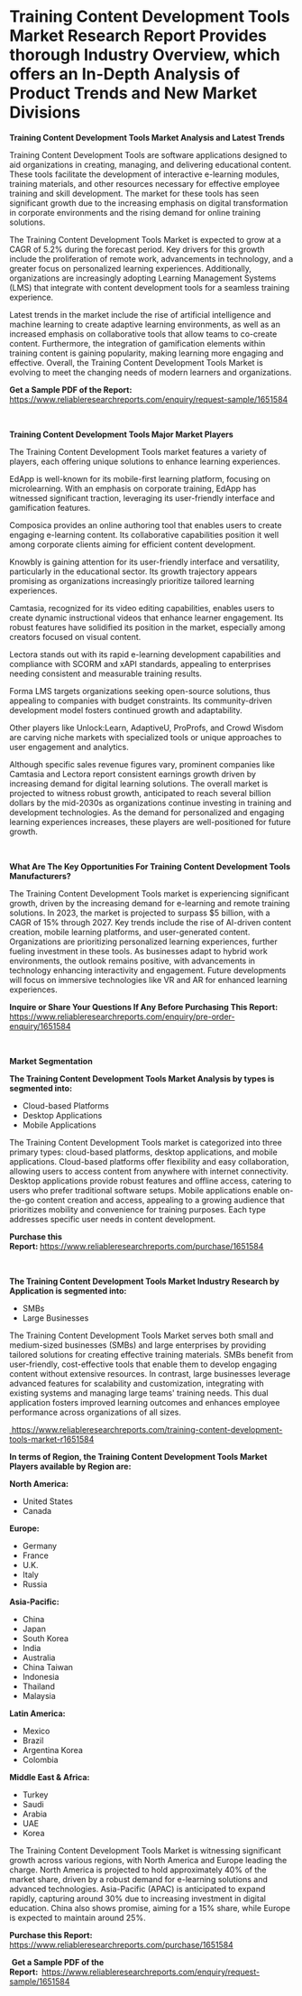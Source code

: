 <p><h1>Training Content Development Tools Market Research Report Provides thorough Industry Overview, which offers an In-Depth Analysis of Product Trends and New Market Divisions</h1></p><p><strong>Training Content Development Tools Market Analysis and Latest Trends</strong></p>
<p><p>Training Content Development Tools are software applications designed to aid organizations in creating, managing, and delivering educational content. These tools facilitate the development of interactive e-learning modules, training materials, and other resources necessary for effective employee training and skill development. The market for these tools has seen significant growth due to the increasing emphasis on digital transformation in corporate environments and the rising demand for online training solutions.</p><p>The Training Content Development Tools Market is expected to grow at a CAGR of 5.2% during the forecast period. Key drivers for this growth include the proliferation of remote work, advancements in technology, and a greater focus on personalized learning experiences. Additionally, organizations are increasingly adopting Learning Management Systems (LMS) that integrate with content development tools for a seamless training experience.</p><p>Latest trends in the market include the rise of artificial intelligence and machine learning to create adaptive learning environments, as well as an increased emphasis on collaborative tools that allow teams to co-create content. Furthermore, the integration of gamification elements within training content is gaining popularity, making learning more engaging and effective. Overall, the Training Content Development Tools Market is evolving to meet the changing needs of modern learners and organizations.</p></p>
<p><strong>Get a Sample PDF of the Report:&nbsp;</strong> <a href="https://www.reliableresearchreports.com/enquiry/request-sample/1651584?utm_campaign=3220&utm_medium=2&utm_source=Github&utm_content=ia&utm_term=19042025&utm_id=training-content-development-tools">https://www.reliableresearchreports.com/enquiry/request-sample/1651584</a></p>
<p>&nbsp;</p>
<p><strong>Training Content Development Tools Major Market Players</strong></p>
<p><p>The Training Content Development Tools market features a variety of players, each offering unique solutions to enhance learning experiences. </p><p>EdApp is well-known for its mobile-first learning platform, focusing on microlearning. With an emphasis on corporate training, EdApp has witnessed significant traction, leveraging its user-friendly interface and gamification features.</p><p>Composica provides an online authoring tool that enables users to create engaging e-learning content. Its collaborative capabilities position it well among corporate clients aiming for efficient content development. </p><p>Knowbly is gaining attention for its user-friendly interface and versatility, particularly in the educational sector. Its growth trajectory appears promising as organizations increasingly prioritize tailored learning experiences.</p><p>Camtasia, recognized for its video editing capabilities, enables users to create dynamic instructional videos that enhance learner engagement. Its robust features have solidified its position in the market, especially among creators focused on visual content.</p><p>Lectora stands out with its rapid e-learning development capabilities and compliance with SCORM and xAPI standards, appealing to enterprises needing consistent and measurable training results. </p><p>Forma LMS targets organizations seeking open-source solutions, thus appealing to companies with budget constraints. Its community-driven development model fosters continued growth and adaptability.</p><p>Other players like Unlock:Learn, AdaptiveU, ProProfs, and Crowd Wisdom are carving niche markets with specialized tools or unique approaches to user engagement and analytics.</p><p>Although specific sales revenue figures vary, prominent companies like Camtasia and Lectora report consistent earnings growth driven by increasing demand for digital learning solutions. The overall market is projected to witness robust growth, anticipated to reach several billion dollars by the mid-2030s as organizations continue investing in training and development technologies. As the demand for personalized and engaging learning experiences increases, these players are well-positioned for future growth.</p></p>
<p>&nbsp;</p>
<p><strong>What Are The Key Opportunities For Training Content Development Tools Manufacturers?</strong></p>
<p><p>The Training Content Development Tools market is experiencing significant growth, driven by the increasing demand for e-learning and remote training solutions. In 2023, the market is projected to surpass $5 billion, with a CAGR of 15% through 2027. Key trends include the rise of AI-driven content creation, mobile learning platforms, and user-generated content. Organizations are prioritizing personalized learning experiences, further fueling investment in these tools. As businesses adapt to hybrid work environments, the outlook remains positive, with advancements in technology enhancing interactivity and engagement. Future developments will focus on immersive technologies like VR and AR for enhanced learning experiences.</p></p>
<p><strong>Inquire or Share Your Questions If Any Before Purchasing This Report:</strong> <a href="https://www.reliableresearchreports.com/enquiry/pre-order-enquiry/1651584?utm_campaign=3220&utm_medium=2&utm_source=Github&utm_content=ia&utm_term=19042025&utm_id=training-content-development-tools">https://www.reliableresearchreports.com/enquiry/pre-order-enquiry/1651584</a></p>
<p>&nbsp;</p>
<p><strong>Market Segmentation</strong></p>
<p><strong>The Training Content Development Tools Market Analysis by types is segmented into:</strong></p>
<p><ul><li>Cloud-based Platforms</li><li>Desktop Applications</li><li>Mobile Applications</li></ul></p>
<p><p>The Training Content Development Tools market is categorized into three primary types: cloud-based platforms, desktop applications, and mobile applications. Cloud-based platforms offer flexibility and easy collaboration, allowing users to access content from anywhere with internet connectivity. Desktop applications provide robust features and offline access, catering to users who prefer traditional software setups. Mobile applications enable on-the-go content creation and access, appealing to a growing audience that prioritizes mobility and convenience for training purposes. Each type addresses specific user needs in content development.</p></p>
<p><strong>Purchase this Report:&nbsp;</strong><a href="https://www.reliableresearchreports.com/purchase/1651584?utm_campaign=3220&utm_medium=2&utm_source=Github&utm_content=ia&utm_term=19042025&utm_id=training-content-development-tools">https://www.reliableresearchreports.com/purchase/1651584</a></p>
<p>&nbsp;</p>
<p><strong>The Training Content Development Tools Market Industry Research by Application is segmented into:</strong></p>
<p><ul><li>SMBs</li><li>Large Businesses</li></ul></p>
<p><p>The Training Content Development Tools Market serves both small and medium-sized businesses (SMBs) and large enterprises by providing tailored solutions for creating effective training materials. SMBs benefit from user-friendly, cost-effective tools that enable them to develop engaging content without extensive resources. In contrast, large businesses leverage advanced features for scalability and customization, integrating with existing systems and managing large teams' training needs. This dual application fosters improved learning outcomes and enhances employee performance across organizations of all sizes.</p></p>
<p><a href="https://www.reliableresearchreports.com/training-content-development-tools-market-r1651584?utm_campaign=3220&utm_medium=2&utm_source=Github&utm_content=ia&utm_term=19042025&utm_id=training-content-development-tools">&nbsp;https://www.reliableresearchreports.com/training-content-development-tools-market-r1651584</a></p>
<p><strong>In terms of Region, the Training Content Development Tools Market Players available by Region are:</strong></p>
<p>
    <p> <strong> North America: </strong>
        <ul>
            <li>United States</li>
            <li>Canada</li>
        </ul>
        </p> 
    <p> <strong> Europe: </strong>
        <ul>
            <li>Germany</li>
            <li>France</li>
            <li>U.K.</li>
            <li>Italy</li>
            <li>Russia</li>
        </ul>
        </p> 
    <p> <strong> Asia-Pacific: </strong>
        <ul>
            <li>China</li>
            <li>Japan</li>
            <li>South Korea</li>
            <li>India</li>
            <li>Australia</li>
            <li>China Taiwan</li>
            <li>Indonesia</li>
            <li>Thailand</li>
            <li>Malaysia</li>
        </ul>
        </p> 
    <p> <strong> Latin America: </strong>
        <ul>
            <li>Mexico</li>
            <li>Brazil</li>
            <li>Argentina Korea</li>
            <li>Colombia</li>
        </ul>
        </p> 
    <p> <strong> Middle East & Africa: </strong>
        <ul>
            <li>Turkey</li>
            <li>Saudi</li>
            <li>Arabia</li>
            <li>UAE</li>
            <li>Korea</li>
        </ul>
    </p>
    </p>
<p><p>The Training Content Development Tools Market is witnessing significant growth across various regions, with North America and Europe leading the charge. North America is projected to hold approximately 40% of the market share, driven by a robust demand for e-learning solutions and advanced technologies. Asia-Pacific (APAC) is anticipated to expand rapidly, capturing around 30% due to increasing investment in digital education. China also shows promise, aiming for a 15% share, while Europe is expected to maintain around 25%.</p></p>
<p><strong>Purchase this Report: </strong><a href="https://www.reliableresearchreports.com/purchase/1651584?utm_campaign=3220&utm_medium=2&utm_source=Github&utm_content=ia&utm_term=19042025&utm_id=training-content-development-tools">https://www.reliableresearchreports.com/purchase/1651584</a></p>
<p>&nbsp;<strong>Get a Sample PDF of the Report:&nbsp;&nbsp;</strong><a href="https://www.reliableresearchreports.com/enquiry/request-sample/1651584?utm_campaign=3220&utm_medium=2&utm_source=Github&utm_content=ia&utm_term=19042025&utm_id=training-content-development-tools">https://www.reliableresearchreports.com/enquiry/request-sample/1651584</a></p>
<p><strong></strong></p>
<p><p></p><p></p><p></p></p>